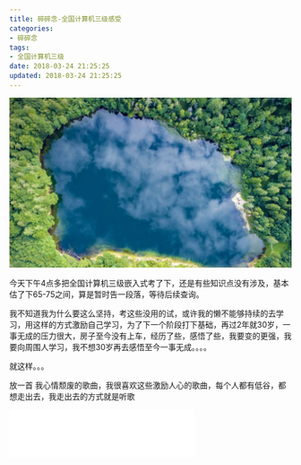 ```yaml
---
title: 碎碎念-全国计算机三级感受
categories:
- 碎碎念
tags:
- 全国计算机三级
date: 2018-03-24 21:25:25
updated: 2018-03-24 21:25:25
---
```

![title.jpg](碎碎念-全国计算机三级感受/心情.jpg)
<!-- more -->

今天下午4点多把全国计算机三级嵌入式考了下，还是有些知识点没有涉及，基本估了下65-75之间，算是暂时告一段落，等待后续查询。

我不知道我为什么要这么坚持，考这些没用的试，或许我的懒不能够持续的去学习，用这样的方式激励自己学习，为了下一个阶段打下基础，再过2年就30岁，一事无成的压力很大，房子至今没有上车，经历了些，感悟了些，我要变的更强，我要向周围人学习，我不想30岁再去感悟至今一事无成。。。。

就这样。。。

放一首 我心情颓废的歌曲，我很喜欢这些激励人心的歌曲，每个人都有低谷，都想走出去，我走出去的方式就是听歌

<iframe frameborder="no" border="0" marginwidth="0" marginheight="0" width=330 height=86 src="//music.163.com/outchain/player?type=2&id=845774&auto=0&height=66"></iframe>

